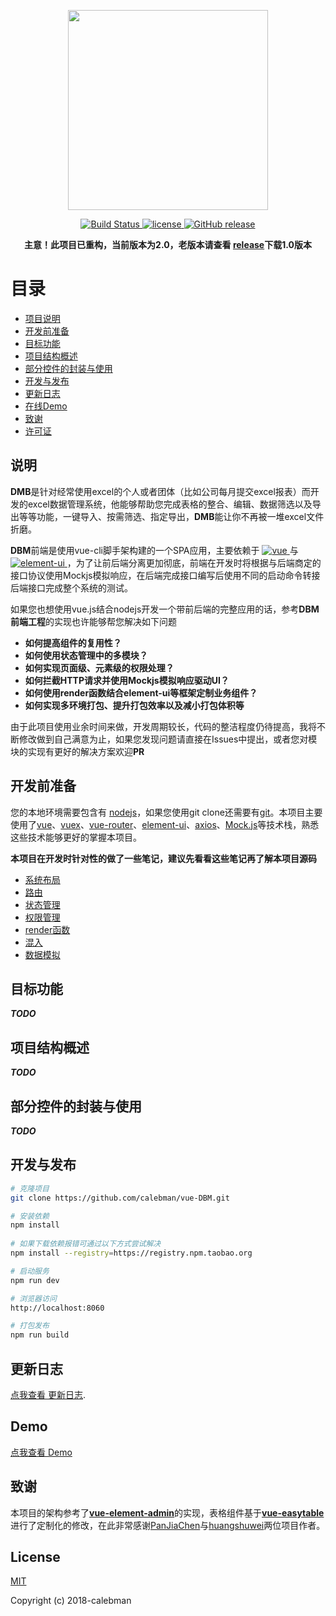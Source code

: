 <p align="center">
  <img width="320" src="https://github.com/calebman/vue-DBM/blob/master/images/dbm.svg">
</p>

<p align="center">
  <a href="https://travis-ci.org/calebman/vue-DBM" rel="nofollow">
    <img src="https://travis-ci.org/calebman/vue-DBM.svg?branch=master" alt="Build Status">
  </a>
  <a href="https://github.com/calebman/vue-DBM/blob/master/LICENSE">
    <img src="https://img.shields.io/github/license/mashape/apistatus.svg" alt="license">
  </a>
  <a href="https://github.com/calebman/vue-DBM/releases">
    <img src="https://img.shields.io/github/release/calebman/vue-DBM.svg" alt="GitHub release">
  </a>
</p>

<strong  align="center"> 

主意！此项目已重构，当前版本为2.0，老版本请查看 [release](https://github.com/calebman/vue-DBM/releases)下载1.0版本

 </strong > 



# 目录

- [项目说明](#说明)
- [开发前准备](#开发前准备)
- [目标功能](#目标功能)
- [项目结构概述](#项目结构概述)
- [部分控件的封装与使用](#部分控件的封装与使用)
- [开发与发布](#开发与发布)
- [更新日志](#更新日志)
- [在线Demo](#Demo)
- [致谢](#致谢)
- [许可证](#License)



## 说明

**DMB**是针对经常使用excel的个人或者团体（比如公司每月提交excel报表）而开发的excel数据管理系统，他能够帮助您完成表格的整合、编辑、数据筛选以及导出等等功能，一键导入、按需筛选、指定导出，**DMB**能让你不再被一堆excel文件折磨。

**DBM**前端是使用vue-cli脚手架构建的一个SPA应用，主要依赖于 <a href="https://github.com/vuejs/vue">
    <img src="https://img.shields.io/badge/vue-2.5.2-brightgreen.svg" alt="vue">
  </a> 与<a href="https://github.com/ElemeFE/element">
    <img src="https://img.shields.io/badge/element--ui-2.3.6-brightgreen.svg" alt="element-ui">
  </a>，为了让前后端分离更加彻底，前端在开发时将根据与后端商定的接口协议使用Mockjs模拟响应，在后端完成接口编写后使用不同的启动命令转接后端接口完成整个系统的测试。

如果您也想使用vue.js结合nodejs开发一个带前后端的完整应用的话，参考**DBM前端工程**的实现也许能够帮您解决如下问题

- **如何提高组件的复用性？**
- **如何使用状态管理中的多模块？**
- **如何实现页面级、元素级的权限处理？**
- **如何拦截HTTP请求并使用Mockjs模拟响应驱动UI？**
- **如何使用render函数结合element-ui等框架定制业务组件？**
- **如何实现多环境打包、提升打包效率以及减小打包体积等**

由于此项目使用业余时间来做，开发周期较长，代码的整洁程度仍待提高，我将不断修改做到自己满意为止，如果您发现问题请直接在Issues中提出，或者您对模块的实现有更好的解决方案欢迎**PR**

## 开发前准备

您的本地环境需要包含有 [nodejs](http://nodejs.org/)，如果您使用git clone还需要有[git](https://git-scm.com/)。本项目主要使用了[vue](https://cn.vuejs.org/index.html)、[vuex](https://vuex.vuejs.org/zh-cn/)、[vue-router](https://router.vuejs.org/zh-cn/)、[element-ui](https://github.com/ElemeFE/element)、[axios](https://github.com/axios/axios)、[Mock.js](https://github.com/nuysoft/Mock)等技术栈，熟悉这些技术能够更好的掌握本项目。

**本项目在开发时针对性的做了一些笔记，建议先看看这些笔记再了解本项目源码**

 - [系统布局](https://github.com/calebman/vue-DBM/blob/master/docs/layout.md)
 - [路由](https://github.com/calebman/vue-DBM/blob/master/docs/router.md)
 - [状态管理](https://github.com/calebman/vue-DBM/blob/master/docs/vuex.md)
 - [权限管理](https://github.com/calebman/vue-DBM/blob/master/docs/permission.md)
 - [render函数](https://github.com/calebman/vue-DBM/blob/master/docs/render.md)
 - [混入](https://github.com/calebman/vue-DBM/blob/master/docs/mixins.md)
 - [数据模拟](https://github.com/calebman/vue-DBM/blob/master/docs/mock.md)

## 目标功能

***TODO***


## 项目结构概述

***TODO***

## 部分控件的封装与使用

***TODO***

## 开发与发布

```bash
# 克隆项目
git clone https://github.com/calebman/vue-DBM.git

# 安装依赖
npm install
   
# 如果下载依赖报错可通过以下方式尝试解决
npm install --registry=https://registry.npm.taobao.org

# 启动服务
npm run dev

# 浏览器访问
http://localhost:8060

# 打包发布
npm run build
```

## 更新日志

 [点我查看 更新日志](https://github.com/calebman/vue-DBM/releases).

## Demo

[点我查看 Demo](https://calebman.github.io/vue-DBM )

## 致谢

本项目的架构参考了[**vue-element-admin**](https://github.com/PanJiaChen/vue-element-admin)的实现，表格组件基于[**vue-easytable**](https://github.com/huangshuwei/vue-easytable)进行了定制化的修改，在此非常感谢[PanJiaChen](https://github.com/PanJiaChen/vue-element-admin)与[huangshuwei](https://github.com/PanJiaChen/vue-element-admin)两位项目作者。

## License

[MIT](https://github.com/calebman/vue-DBM/blob/master/LICENSE)

Copyright (c) 2018-calebman